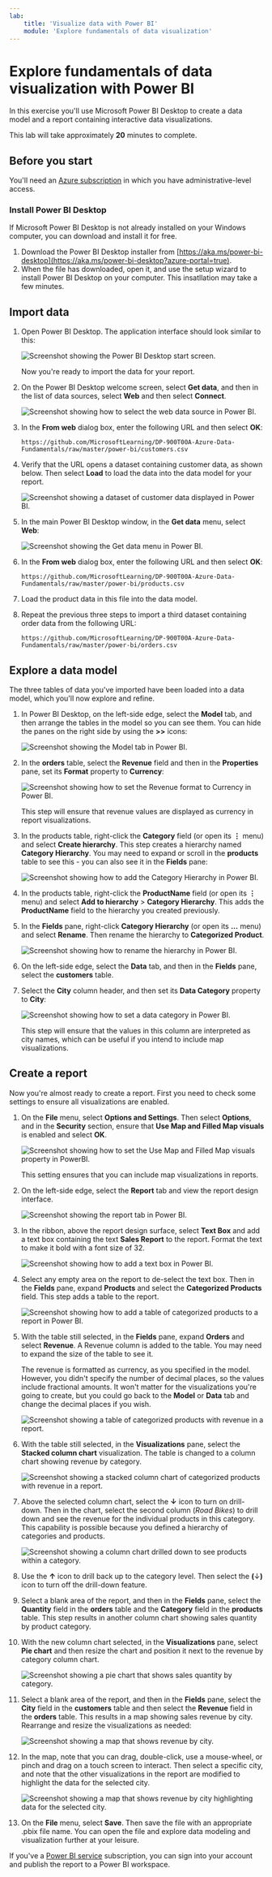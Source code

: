 ```yaml
---
lab:
    title: 'Visualize data with Power BI'
    module: 'Explore fundamentals of data visualization'
---
```


# Explore fundamentals of data visualization with Power BI

In this exercise you'll use Microsoft Power BI Desktop to create a data model and a report containing interactive data visualizations.

This lab will take approximately **20** minutes to complete.

## Before you start

You'll need an [Azure subscription](https://azure.microsoft.com/free) in which you have administrative-level access.

### Install Power BI Desktop

If Microsoft Power BI Desktop is not already installed on your Windows computer, you can download and install it for free.

1. Download the Power BI Desktop installer from [https://aka.ms/power-bi-desktop](https://aka.ms/power-bi-desktop?azure-portal=true).
1. When the file has downloaded, open it, and use the setup wizard to install Power BI Desktop on your computer. This insatllation may take a few minutes.

## Import data

1. Open Power BI Desktop. The application interface should look similar to this:

    ![Screenshot showing the Power BI Desktop start screen.](images/power-bi-start.png)

    Now you're ready to import the data for your report.

1. On the Power BI Desktop welcome screen, select **Get data**, and then in the list of data sources, select **Web** and then select **Connect**.

    ![Screenshot showing how to select the web data source in Power BI.](images/web-source.png)

1. In the **From web** dialog box, enter the following URL and then select **OK**:

    ```
    https://github.com/MicrosoftLearning/DP-900T00A-Azure-Data-Fundamentals/raw/master/power-bi/customers.csv
    ```

1. Verify that the URL opens a dataset containing customer data, as shown below. Then select **Load** to load the data into the data model for your report.

    ![Screenshot showing a dataset of customer data displayed in Power BI.](images/customers.png)

1. In the main Power BI Desktop window, in the **Get data** menu, select **Web**:

    ![Screenshot showing the Get data menu in Power BI.](images/get-data.png)

1. In the **From web** dialog box, enter the following URL and then select **OK**:

    ```
    https://github.com/MicrosoftLearning/DP-900T00A-Azure-Data-Fundamentals/raw/master/power-bi/products.csv
    ```

1. Load the product data in this file into the data model.
1. Repeat the previous three steps to import a third dataset containing order data from the following URL:

    ```
    https://github.com/MicrosoftLearning/DP-900T00A-Azure-Data-Fundamentals/raw/master/power-bi/orders.csv
    ```

## Explore a data model

The three tables of data you've imported have been loaded into a data model, which you'll now explore and refine.

1. In Power BI Desktop, on the left-side edge, select the **Model** tab, and then arrange the tables in the model so you can see them. You can hide the panes on the right side by using the **>>** icons:

    ![Screenshot showing the Model tab in Power BI.](images/model-tab.png)

1. In the **orders** table, select the **Revenue** field and then in the **Properties** pane, set its **Format** property to **Currency**:

    ![Screenshot showing how to set the Revenue format to Currency in Power BI.](images/revenue-currency.png)

    This step will ensure that revenue values are displayed as currency in report visualizations.

1. In the products table, right-click the **Category** field (or open its **&vellip;** menu) and select **Create hierarchy**. This step creates a hierarchy named **Category Hierarchy**. You may need to expand or scroll in the **products** table to see this - you can also see it in the **Fields** pane:

    ![Screenshot showing how to add the Category Hierarchy in Power BI.](images/category-hierarchy.png)

1. In the products table, right-click the **ProductName** field (or open its **&vellip;** menu) and select **Add to hierarchy** > **Category Hierarchy**. This adds the **ProductName** field to the hierarchy you created previously.
1. In the **Fields** pane, right-click **Category Hierarchy** (or open its **...** menu) and select **Rename**. Then rename the hierarchy to **Categorized Product**.

    ![Screenshot showing how to rename the hierarchy in Power BI.](images/rename-hierarchy.png)

1. On the left-side edge, select the **Data** tab, and then in the **Fields** pane, select the **customers** table.
1. Select the **City** column header, and then set its **Data Category** property to **City**:

    ![Screenshot showing how to set a data category in Power BI.](images/data-category.png)

    This step will ensure that the values in this column are interpreted as city names, which can be useful if you intend to include map visualizations.

## Create a report

Now you're almost ready to create a report. First you need to check some settings to ensure all visualizations are enabled.

1. On the **File** menu, select **Options and Settings**. Then select **Options**, and in the **Security** section, ensure that **Use Map and Filled Map visuals** is enabled and select **OK**.

    ![Screenshot showing how to set the Use Map and Filled Map visuals property in PowerBI.](images/set-options.png)

    This setting ensures that you can include map visualizations in reports.

1. On the left-side edge, select the **Report** tab and view the report design interface.

    ![Screenshot showing the report tab in Power BI.](images/report-tab.png)

1. In the ribbon, above the report design surface, select **Text Box** and add a text box containing the text **Sales Report** to the report. Format the text to make it bold with a font size of 32.

    ![Screenshot showing how to add a text box in Power BI.](images/text-box.png)

1. Select any empty area on the report to de-select the text box. Then in the **Fields** pane, expand **Products** and select the **Categorized Products** field. This step adds a table to the report.

    ![Screenshot showing how to add a table of categorized products to a report in Power BI.](images/categorized-products-table.png)

1. With the table still selected, in the **Fields** pane, expand **Orders** and select **Revenue**. A Revenue column is added to the table. You may need to expand the size of the table to see it.

    The revenue is formatted as currency, as you specified in the model. However, you didn't specify the number of decimal places, so the values include fractional amounts. It won't matter for the visualizations you're going to create, but you could go back to the **Model** or **Data** tab and change the decimal places if you wish.

    ![Screenshot showing a table of categorized products with revenue in a report.](images/revenue-column.png)

1. With the table still selected, in the **Visualizations** pane, select the **Stacked column chart** visualization. The table is changed to a column chart showing revenue by category.

    ![Screenshot showing a stacked column chart of categorized products with revenue in a report.](images/stacked-column-chart.png)

1. Above the selected column chart, select the **&#8595;** icon to turn on drill-down. Then in the chart, select the second column (*Road Bikes*) to drill down and see the revenue for the individual products in this category. This capability is possible because you defined a hierarchy of categories and products.

    ![Screenshot showing a column chart drilled down to see products within a category.](images/drill-down.png)

1. Use the **&#x2191;** icon to drill back up to the category level. Then select the **(**&#8595;**)** icon to turn off the drill-down feature.
1. Select a blank area of the report, and then in the **Fields** pane, select the **Quantity** field in the **orders** table and the **Category** field in the **products** table. This step results in another column chart showing sales quantity by product category.
1. With the new column chart selected, in the **Visualizations** pane, select **Pie chart** and then resize the chart and position it next to the revenue by category column chart.

    ![Screenshot showing a pie chart that shows sales quantity by category.](images/category-pie-chart.png)

1. Select a blank area of the report, and then in the **Fields** pane, select the **City** field in the **customers** table and then select the **Revenue** field in the **orders** table. This results in a map showing sales revenue by city. Rearrange and resize the visualizations as needed:

    ![Screenshot showing a map that shows revenue by city.](images/revenue-map.png)

1. In the map, note that you can drag, double-click, use a mouse-wheel, or pinch and drag on a touch screen to interact. Then select a specific city, and note that the other visualizations in the report are modified to highlight the data for the selected city.

    ![Screenshot showing a map that shows revenue by city highlighting data for the selected city.](images/selected-data.png)

1. On the **File** menu, select **Save**. Then save the file with an appropriate .pbix file name. You can open the file and explore data modeling and visualization further at your leisure.

If you've a [Power BI service](https://www.powerbi.com/?azure-portal=true) subscription, you can sign into your account and publish the report to a Power BI workspace. 